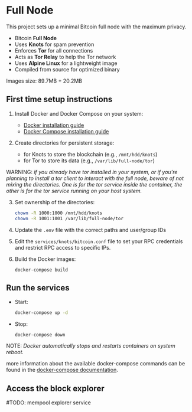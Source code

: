 # Full Node

This project sets up a minimal Bitcoin full node with the maximum privacy.

- Bitcoin **Full Node**
- Uses **Knots** for spam prevention
- Enforces **Tor** for all connections
- Acts as **Tor Relay** to help the Tor network
- Uses **Alpine Linux** for a lightweight image
- Compiled from source for optimized binary

Images size: 89.7MB + 20.2MB

## First time setup instructions

1. Install Docker and Docker Compose on your system:
    - [Docker installation guide](https://docs.docker.com/engine/install/)
    - [Docker Compose installation guide](https://docs.docker.com/compose/install/standalone)

2. Create directories for persistent storage:
   - for Knots to store the blockchain (e.g., `/mnt/hdd/knots`)
   - for Tor to store its data (e.g., `/var/lib/full-node/tor`)

  WARNING: *if you already have tor installed in your system, or if you're planning to install a tor client to interact with the full node, beware of not mixing the directories. One is for the tor service inside the container, the other is for the tor service running on your host system.*

3. Set ownership of the directories:
   ```bash
   chown -R 1000:1000 /mnt/hdd/knots
   chown -R 1001:1001 /var/lib/full-node/tor
   ```

4. Update the `.env` file with the correct paths and user/group IDs

5. Edit the `services/knots/bitcoin.conf` file to set your RPC credentials and restrict RPC access to specific IPs.

6. Build the Docker images:
   ```
   docker-compose build
   ```

## Run the services

- Start:
   ```bash
   docker-compose up -d
   ```

- Stop:
   ```
  docker-compose down
  ```

NOTE: *Docker automatically stops and restarts containers on system reboot.*

more information about the available docker-compose commands can be found in the [docker-compose documentation](https://docs.docker.com/reference/cli/docker/compose/).

## Access the block explorer

#TODO: mempool explorer service